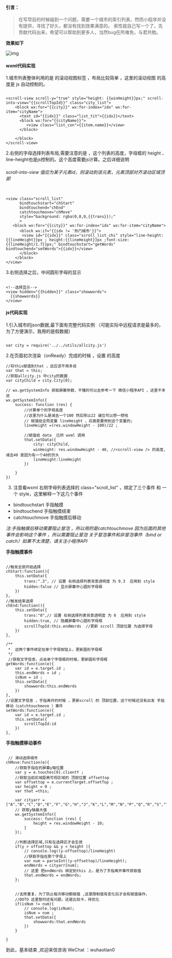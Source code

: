 
#### 引言：
> 在写项目的时候碰到一个问题，需要一个城市的索引列表，然而小程序并没有提供，寻找了好久，都没有找到效果满意的。
索性就自己写一个了。先贡献代码出来，希望可以帮助到更多人，当然bug在所难免，与君共勉。

**效果如下**

![img](http://omw93wh60.bkt.clouddn.com/movie.gif)

#### wxml代码实现

1.城市列表整体利用的是 <scroll-view /> 的滚动视图标签 ，布局比较简单 ，这里的滚动视图
的高度是 js 自动控制的。

```

<scroll-view scroll-y="true" style="height: {{winHeight}}px;" scroll-into-view="{{scrollTopId}}" class="city_list">
    <block wx:for="{{city}}" wx:for-index="idx" wx:for-item="cityName">
      <text id="{{idx}}" class="list_tit">{{idx}}</text>
      <block wx:for="{{cityName}}">
         <view class="list_con">{{item.name}}</view>
      </block>

    </block>
</scroll-view>

```

2.右侧的字母选择列表布局,需要注意的是 ，这个列表的高度，字母框的 height 、 line-height也是js控制的。这个高度需要js计算。之后详细说明



###### *scroll-into-view	值应为某子元素id，则滚动到该元素，元素顶部对齐滚动区域顶部*

```

<view class="scroll_list" 
      bindtouchstart="chStart"
      bindtouchend="chEnd"
      catchtouchmove="chMove"
      style="background: rgba(0,0,0,{{trans}});"
      >
   <block wx:for="{{city}}" wx:for-index="idx" wx:for-item="cityName">
      <block wx:if="{{idx != '热门城市'}}">
       <view id="{{idx}}" class="scroll_list_chi" style="line-height:{{lineHeight}}px ; height:{{lineHeight}}px ;font-size:{{lineHeight/1.7}}px;" bindtouchstart="getWords" bindtouchend="setWords">{{idx}}</view>
      </block>
    </block>
</view>

```

3.右侧选择之后，中间圆形字母的显示

```

<!--选择显示-->
<view hidden="{{hidden}}" class="showwords">
  {{showwords}}
</view>

```


#### js代码实现

1.引入城市的json数据,最下面有完整代码实例  （可能实际中远程请求是最多的，为了方便演示，我用的是假数据）

```

var city = require('../../utils/allcity.js')

```

2.在页面初次渲染（onReady）完成的时候 ，设置<scroll-view /> 的高度

```
//将this赋值到that ，这应该不用多说
var that = this;
//获取allcity.js 中city的数据
var cityChild = city.City[0];

// wx.getSystemInfo 获取屏幕参数，不懂的可以去参考一下 微信小程序API ，这里不多说
wx.getSystemInfo({
    success: function (res) {
    	//计算单个的字母高度 
    	//这里为什么是减去一个100 然后除以22 诸位可以想一想哈
    	// 赋值给全局变量 lineHeight ，后面是要用到这个变量的;
        lineHeight =(res.windowHeight - 100)/22 ;
        
        //赋值给 data  已供 wxml 调用
        that.setData({
            city: cityChild,
            winHeight: res.windowHeight - 40, //<scroll-view /> 的高度,减去40 是因为有一个40的页头
            lineHeight:lineHeight
        })

    }
})

```

3. 注意看wxml 右侧字母列表选择的 class="scroll_list" ，绑定了三个事件 和 一个 style，这里解释一下这几个事件
* bindtouchstart 手指触摸
* bindtouchend    手指触摸结束
* catchtouchmove 手指触摸后移动

 *注:手指触摸后移动需要阻止冒泡 ，所以用的是catchtouchmove 因为后面的其他事件会影响这个事件 ，所以需要阻止冒泡
 关于冒泡事件和非冒泡事件（bind or catch）如果不太清楚，请关注小程序API*
 
**手指触摸事件**
```

//触发全部开始选择
chStart:function(){
    this.setData({
        trans:".3", // 设置 右侧选择列表背景透明度 为 0.3  应用到 style
        hidden:false // 显示屏幕中心圆形字母框
    })
},
//触发结束选择
chEnd:function(){       
    this.setData({
        trans:"0",// 设置 右侧选择列表背景透明度 为 0  应用到 style
        hidden:true, // 隐藏屏幕中心圆形字母框
        scrollTopId:this.endWords  //更新 scroll 顶部位置 为选择字母
    })
},

/**
 *  这两个事件绑定在单个字母按钮上，更新圆形字母框
 */
 //获取文字信息，点击单个字母框的时候，更新圆形字母框
getWords:function(e){
    var id = e.target.id ;
    this.endWords = id ;
    isNum = id ;
    this.setData({
        showwords:this.endWords
    })
},
//设置文字信息 ，手指离开的时候 ，更新scroll 的 顶部位置，这个时候还没有出发 手指移动（catchtouchmove ）事件
setWords:function(e){
    var id = e.target.id ;
    this.setData({
        scrollTopId:id
    })
},

```

**手指触摸移动事件**

```

 // 滑动选择城市
chMove:function(e){
	//获取手指在的屏幕y轴位置
    var y = e.touches[0].clientY ;
    //获取当前区域距离可视区域的 顶部位置 offsettop 
    var offsettop = e.currentTarget.offsetTop ;
    var height = 0 ;
    var that =this;
    
    var cityarr = ["A","B","C","D","E","F","G","H","J","K","L","M","N","P","Q","R","S","T","W","X","Y","Z"]
    // 获取y轴最大值
    wx.getSystemInfo({
        success: function (res) {
            height = res.windowHeight - 10;
        }
    });
    
    //判断选择区域,只有在选择区才会生效
    if(y > offsettop && y < height ){
        // console.log((y-offsettop)/lineHeight)
        //获取手指在那个字母上
        var num = parseInt((y-offsettop)/lineHeight);
        endWords = cityarr[num];
        // 这里 把endWords 绑定到this 上，是为了手指离开事件获取值
        that.endWords = endWords;
    };


    //去除重复，为了防止每次移动都赋值 ,这里限制值有变化后才会有赋值操作，
    //DOTO 这里暂时还有问题，还是比较卡，待优化
    if(isNum != num){
        // console.log(isNum);
        isNum = num ;
        that.setData({
            showwords:that.endWords
        })
    }
    
}

```


到此，基本结束 ,欢迎来信咨询 
WeChat ：wuhaotian0
